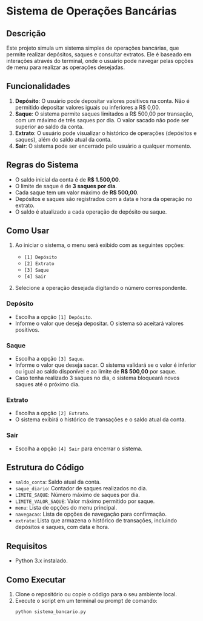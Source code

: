 # Sistema de Operações Bancárias

## Descrição

Este projeto simula um sistema simples de operações bancárias, que permite realizar depósitos, saques e consultar extratos. Ele é baseado em interações através do terminal, onde o usuário pode navegar pelas opções de menu para realizar as operações desejadas.

## Funcionalidades

1. **Depósito**: O usuário pode depositar valores positivos na conta. Não é permitido depositar valores iguais ou inferiores a R$ 0,00.
2. **Saque**: O sistema permite saques limitados a R$ 500,00 por transação, com um máximo de três saques por dia. O valor sacado não pode ser superior ao saldo da conta.
3. **Extrato**: O usuário pode visualizar o histórico de operações (depósitos e saques), além do saldo atual da conta.
4. **Sair**: O sistema pode ser encerrado pelo usuário a qualquer momento.

## Regras do Sistema

- O saldo inicial da conta é de **R$ 1.500,00**.
- O limite de saque é de **3 saques por dia**.
- Cada saque tem um valor máximo de **R$ 500,00**.
- Depósitos e saques são registrados com a data e hora da operação no extrato.
- O saldo é atualizado a cada operação de depósito ou saque.

## Como Usar

1. Ao iniciar o sistema, o menu será exibido com as seguintes opções:
   - `[1] Depósito`
   - `[2] Extrato`
   - `[3] Saque`
   - `[4] Sair`

2. Selecione a operação desejada digitando o número correspondente.

### Depósito
- Escolha a opção `[1] Depósito`.
- Informe o valor que deseja depositar. O sistema só aceitará valores positivos.

### Saque
- Escolha a opção `[3] Saque`.
- Informe o valor que deseja sacar. O sistema validará se o valor é inferior ou igual ao saldo disponível e ao limite de **R$ 500,00** por saque.
- Caso tenha realizado 3 saques no dia, o sistema bloqueará novos saques até o próximo dia.

### Extrato
- Escolha a opção `[2] Extrato`.
- O sistema exibirá o histórico de transações e o saldo atual da conta.

### Sair
- Escolha a opção `[4] Sair` para encerrar o sistema.

## Estrutura do Código

- `saldo_conta`: Saldo atual da conta.
- `saque_diario`: Contador de saques realizados no dia.
- `LIMITE_SAQUE`: Número máximo de saques por dia.
- `LIMITE_VALOR_SAQUE`: Valor máximo permitido por saque.
- `menu`: Lista de opções do menu principal.
- `navegacao`: Lista de opções de navegação para confirmação.
- `extrato`: Lista que armazena o histórico de transações, incluindo depósitos e saques, com data e hora.

## Requisitos

- Python 3.x instalado.

## Como Executar

1. Clone o repositório ou copie o código para o seu ambiente local.
2. Execute o script em um terminal ou prompt de comando:
   ```bash
   python sistema_bancario.py
